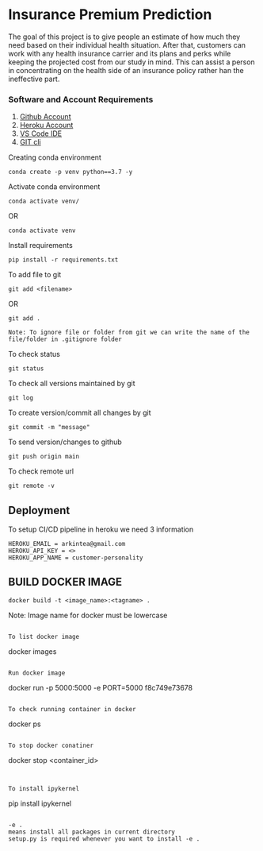 # Insurance Premium Prediction
The goal of this project is to give people an estimate of how much they need based on
their individual health situation. After that, customers can work with any health
insurance carrier and its plans and perks while keeping the projected cost from our
study in mind. This can assist a person in concentrating on the health side of an
insurance policy rather han the ineffective part.

### Software and Account Requirements
1. [Github Account](https://github.com/)
2. [Heroku Account](https://id.heroku.com/login)
3. [VS Code IDE](https://code.visualstudio.com/download)
4. [GIT cli](https://git-scm.com/downloads)

Creating conda environment
```
conda create -p venv python==3.7 -y
```

Activate conda environment
```
conda activate venv/
```
OR
```
conda activate venv
```

Install requirements
```
pip install -r requirements.txt
```

To add file to git
```
git add <filename>
```
OR
```
git add .
```

```
Note: To ignore file or folder from git we can write the name of the file/folder in .gitignore folder
```

To check status
```
git status
```

To check all versions maintained by git
```
git log
```

To create version/commit all changes by git
```
git commit -m "message"
```

To send version/changes to github
```
git push origin main
```

To check remote url
```
git remote -v
```

## Deployment
To setup CI/CD pipeline in heroku we need 3 information
```
HEROKU_EMAIL = arkintea@gmail.com
HEROKU_API_KEY = <>
HEROKU_APP_NAME = customer-personality
```

## BUILD DOCKER IMAGE
```
docker build -t <image_name>:<tagname> .
```
Note: Image name for docker must be lowercase
```

To list docker image
```
docker images
```

Run docker image
```
docker run -p 5000:5000 -e PORT=5000 f8c749e73678
```

To check running container in docker
```
docker ps
```

To stop docker conatiner
```
docker stop <container_id>
```


To install ipykernel
```
pip install ipykernel
```

-e . 
means install all packages in current directory
setup.py is required whenever you want to install -e .
